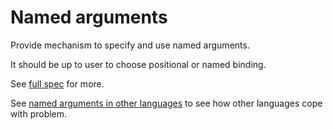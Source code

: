 
# Named arguments

Provide mechanism to specify and use named arguments.

It should be up to user to choose positional or named binding.

See [full spec](spec/named-arguments.md) for more.

See [named arguments in other languages](spec/named-arguments-in-other-languages.md)
to see how other languages cope with problem.


